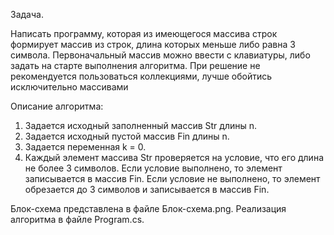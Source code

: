 Задача.

Написать программу, которая из имеющегося массива строк формирует массив из строк, длина которых меньше либо равна 3 символа. Первоначальный массив можно ввести с клавиатуры, либо задать на старте выполнения алгоритма. При решение не рекомендуется пользоваться коллекциями, лучше обойтись исключительно массивами

Описание алгоритма:
1. Задается исходный заполненный массив Str длины n.
2. Задается исходный пустой массив Fin длины n.
3. Задается переменная k = 0.
4. Каждый элемент массива Str проверяется на условие, что его длина не более 3 символов.
Если условие выполнено, то элемент записывается в массив Fin.
Если условие не выполнено, то элемент обрезается до 3 символов и записывается в массив Fin.

Блок-схема представлена в файле Блок-схема.png.
Реализация алгоритма в файле Program.cs.
